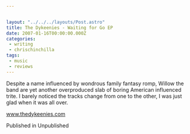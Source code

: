 ```yaml
---


layout: "../../../layouts/Post.astro"
title: The Dykeenies - Waiting for Go EP
date: 2007-01-16T00:00:00.000Z
categories:
 - writing
 - chrischinchilla
tags: 
 - music 
 - reviews
---
```


Despite a name influenced by wondrous family fantasy romp, Willow the band are yet another overproduced slab of boring American influenced trite. I barely noticed the tracks change from one to the other, I was just glad when it was all over.

<a href='https://www.thedykeenies.com' target='_blank'>www.thedykeenies.com</a>

Published in Unpublished
